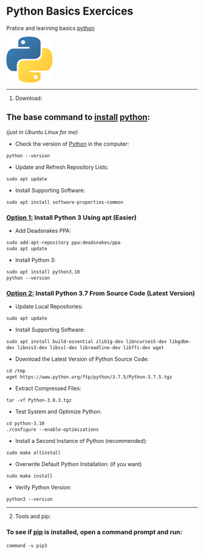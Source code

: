 # Python Basics Exercices
Pratice and learining basics [python](https://www.python.org/)

[![alt text](logo_programme_language_python.png)](https://www.python.org/)

---------------------------------------------------------------
1) Download:

## The base command to <ins>install</ins> [python](https://www.python.org/):
_(just in Ubuntu Linux for me)_

- Check the version of [Python](https://www.python.org/) in the computer:
```
python --version
```

- Update and Refresh Repository Lists:
```
sudo apt update
```

- Install Supporting Software:
```
sudo apt install software-properties-common
```


### <ins>Option 1:</ins> Install Python 3 Using apt (Easier)
- Add Deadsnakes PPA:
```
sudo add-apt-repository ppa:deadsnakes/ppa
sudo apt update
```
- Install Python 3:
```
sudo apt install python3.10
python --version
```


### <ins>Option 2:</ins> Install Python 3.7 From Source Code (Latest Version)
- Update Local Repositories:
```
sudo apt update
```
- Install Supporting Software:
```
sudo apt install build-essential zlib1g-dev libncurses5-dev libgdbm-dev libnss3-dev libssl-dev libreadline-dev libffi-dev wget
```
- Download the Latest Version of Python Source Code:
```
cd /tmp
wget https://www.python.org/ftp/python/3.7.5/Python-3.7.5.tgz
```
- Extract Compressed Files:
```
tar -xf Python-3.8.3.tgz
```
- Test System and Optimize Python:
```
cd python-3.10
./configure --enable-optimizations
```
- Install a Second Instance of Python (recommended):
```
sudo make altinstall
```
- Overwrite Default Python Installation:
(if you want)
```
sudo make install
```
- Verify Python Version:
```
python3 --version
```


---------------------------------------------------------------------------------------
2) Tools and pip:

### To see if <ins>**pip**</ins> is installed, open a command prompt and run:
```
command -v pip3
```

